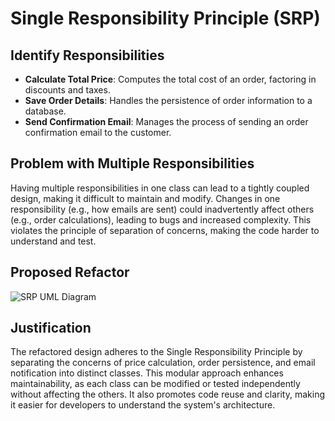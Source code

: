 # Single Responsibility Principle (SRP)

## Identify Responsibilities
- **Calculate Total Price**: Computes the total cost of an order, factoring in discounts and taxes.
- **Save Order Details**: Handles the persistence of order information to a database.
- **Send Confirmation Email**: Manages the process of sending an order confirmation email to the customer.

## Problem with Multiple Responsibilities
Having multiple responsibilities in one class can lead to a tightly coupled design, making it difficult to maintain and modify. Changes in one responsibility (e.g., how emails are sent) could inadvertently affect others (e.g., order calculations), leading to bugs and increased complexity. This violates the principle of separation of concerns, making the code harder to understand and test.

## Proposed Refactor
![SRP UML Diagram](link_to_srp_uml_diagram)

## Justification
The refactored design adheres to the Single Responsibility Principle by separating the concerns of price calculation, order persistence, and email notification into distinct classes. This modular approach enhances maintainability, as each class can be modified or tested independently without affecting the others. It also promotes code reuse and clarity, making it easier for developers to understand the system's architecture.
